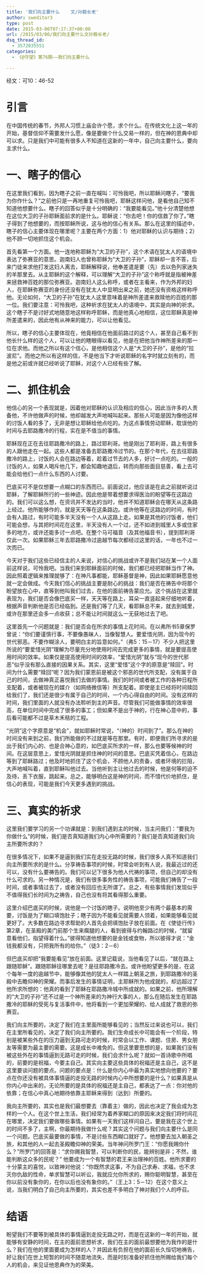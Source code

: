 ```yaml
---
title: '我们向主要什么    文/孙毅长老'
author: sweditor3
type: post
date: 2015-03-06T07:17:37+00:00
url: /2015/03/06/我们向主要什么文孙毅长老/
dsq_thread_id:
  - 3572035551
categories:
  - 《@守望》第76期——我们向主要什么

---
```

经文：可10：46-52

# 引言

在中国传统的春节，外邦人习惯上庙会许个愿，求个什么。在传统文化上这一年的开始，基督信仰不需要发什么愿，像是要做个什么交易一样的，但在神的恩典中却可以求。只是我们中可能有很多人不知道在这新的一年中，自己向主要什么，要向主求什么。

# **一、瞎子的信心**

在这里我们看到，因为瞎子之前一直在喊叫：可怜我吧，所以耶稣问瞎子，“要我为你作什么？”之前他只是一再地重复可怜我吧，耶稣这样问他，是看他自己知不知道他想要什么。瞎子的回答似乎是十分明确的：“我要能看见。”他十分清楚他想在这位大卫的子孙耶稣面前求的是什么。耶稣说：“你去吧！你的信救了你了。”瞎子得到了他想要的，而按耶稣所说，这与他的信心有关系。那么在这里的描述中，瞎子的信心主要体现在哪里呢？主要在两个方面：1）他对耶稣的认识与期待；2）他不顾一切地抓住这个机会。

首先看第一个方面。他一连地称耶稣为“大卫的子孙”，这个术语在犹太人的语境中表达了弥赛亚的意思。迦南妇人也曾称耶稣为“大卫的子孙”，耶稣却一言不答，后来门徒来求他打发这妇人离去，耶稣解释说，他奉差遣是要（先）去以色列家迷失的羊那里去。从主耶稣的这个解释，可以理解“大卫的子孙”这个称呼就是指被神差来拯救神百姓的那位弥赛亚。迦南妇人这么称呼，或者在主看来，作为外邦的妇人，在耶稣弥赛亚的身份还没有在犹太人中显明出来之前，她还没有资格这样称呼他。无论如何，“大卫的子孙”在犹太人这里意味着是神所差遣来救赎他的百姓的那一位。我们要注意：可怜我吧，这种祈求在犹太人的语境中，其实是向神的祈求。这个瞎子不是讨好式地随意地这样称呼耶稣，而是他真心地相信，这位耶稣真是神所差遣来的，因此他有从神来的能力，可以让他看见。

所以，瞎子的信心主要体现在，他竟相信在他面前路过的这个人，甚至自己看不到他长什么样的这个人，可以让他的瞎眼得以看见，他是在把他当作神所差来的那一位在求他。而他之所以有这个信心，是他相信这个人是“大卫的子孙”，是他的“拉波尼”。而他之所以有这样的信，不是他当下才听说耶稣的名字时就立刻有的，而是他之前或许就已经听说了耶稣，对这个人已经有些了解。

# 二、抓住机会

他信心的另一个表现就是，因着他对耶稣的认识及相应的信心，因此当许多的人责备他，不许他做声的时候，他却越发大声地喊叫起来。那些人可能是因为像他这样的讨饭人看的多了，无非是想让耶稣给他点吃的。为这点事情劳动耶稣，耽误他的时间与去耶路撒冷的行程，实在是不值当的事情。

耶稣现在正在去往耶路撒冷的路上，路过耶利哥。他是刚出了耶利哥，路上有很多的人跟他走在一起。这些人都是准备去耶路撒冷过节的。在那个年代，在去往耶路撒冷的路上，讨饭的人会在路边等着，趁着过节去的人多，好讨一点吃的。一般的讨饭的人，如果人喝斥他几下，都会知趣地退后，转而向那些面目慈善，看上去可能会给他们一点什么东西的人讨要。

巴底买可不是仅想要一点糊口的东西而已。前面说过，他应该是在此之前就听说过耶稣，了解耶稣所行的一些神迹。因此他是带着想要求得医治的盼望等在这路边的。我们可以这么想，在资讯并不发达的当时，他并不知道耶稣会在哪天从这条路上经过。他所能够作的，就是天天等在这条路边。或许他等在这路边的时间，有时会有人路过，有时可能多半天没有一个人从这路上走。如果是其他的讨饭者，他们可能会想，与其把时间花在这里，半天没有人一个过，还不如进到城里人多或住家多的地方，或许还能多讨一点吧。在整个马可福音（及其他福音书），提到耶利哥仅此一次。如果耶稣三年去耶路撒冷过逾越节每次都经过这里的话，一年也不过一次而已。

今天对于我们这些已经信主的人来说，对信心的挑战或许不是我们站在某一个人面前这样说，可怜我吧。当我们来到耶稣面前的时候，我们都已经把耶稣当作了神。因此照着逻辑来推理就够了：在神凡事都能，耶稣基督是神，因此如果耶稣愿意他就一定会做成。今天我们信心的挑战主要是耐心的挑战：我们是否在祷告中将那个盼望放在心中，直等到他叫我们过去，在他的面前祷告蒙应允。这个挑战在这里就表现为，我们是否会像巴底买一样，天天等在路上，耳朵一直竖起来仔细地听着，根据声音判断他是否已经临到。还是我们等了几天，看耶稣总不来，就去到城里，或许在那里还会多一点收获；总不能让时间就这么一无获地过去了吧。

这里首先一个问题就是：我们是否会在所求的事情上花时间。在以弗所书5章保罗曾说：“你们要谨慎行事，不要像愚昧人，当像智慧人。要爱惜光阴，因为现今的世代邪恶。不要作糊涂人，要明白主的旨意如何。”（弗5：15－17）不少人把这里所说的“要爱惜光阴”理解为尽量充分地使用时间去完成更多的事情，就是要提高使用时间的效率。如果仅是提高使用时间的效率，“爱惜光阴”就与“现今的世代邪恶”似乎没有那么直接的因果关系。其实，这里“爱惜”这个字的原意是“赎回”。时间为什么需要“赎回”呢？因为我们蒙恩前是被这个邪恶的世代所支配，没有属于自己的时间，去做神真正喜悦我们去做的事情。我们的时间或者被工作的各种日程所支配着，或者被现在的媒介（如网络微信等）所支配着。即使是主已经将时间赎回给我们了，我们还是很少有属于自己的时间，一个内心得自由的时间。没有这样的时间，我们里面的人就没有办法聆听到主的声音。尽管我们可能做事情的效率很高，在单位时间中完成了很多的事工；但如果不是出于神的，行在神心意中的，事后看可能都不过是草木禾秸的工程。

“光阴”这个字原意是“机会”，就如耶稣时常说，“（神的）时间到了”。那么在神的时间没有来到之前，我们所能做的不过就是等在那里。有时，即便我们所寻求的是出于我们内心的、也是合神心意的，如巴底买所求的一样，那么也要等候神的时间。在这层意思上，爱惜光阴就是抓住神的时间的意思。巴底买凭着信心，在路边等到了耶稣路过；他及时地抓住了这个机会，不顾他人的责备，或者环境的拦阻，大声地喊叫着，直到耶稣叫他过去。当他听到主让他过去的时候，他是何等的迫不及待，丢下衣服，跳起来。总之，能够明白这是神的时间，而不惜代价地抓住，是信心的表现，可能是我们今天更多遇到的挑战。

# 三、真实的祈求

这里我们要学习的另一个功课就是：到我们遇到主的时候，当主问我们：“要我为你做什么”的时候，我们是否真知道我们内心中所需要的？我们是否真知道我们向主所要所求的？

在很多情况下，如果不是逼到我们实在走投无路的时候，我们很多人真不知道我们向主所要所求的是什么。分享祷告事项的时候，时常会听到有人说，我最近过的还可以，没有什么要祷告的。我们可以记下很多为他人代祷的事项，但自己的却没有什么可求的。另一种情况是，我们有很多事务性的祷告事项，可能我们祷告了一段时间，或者事情过去了，或者没有回应也无所谓了。总之，有些事情我们发现似乎不值得我们长时间为之祷告，自己也没有将其看得那么重要。

这里介绍巴底买的时候，说他是一个讨饭的瞎子。说明他至少有两个最基本的需要，讨饭是为了糊口填饱肚子；瞎子因为不能看见就需要人领着，如果能够看见就更好了。大多数在路边寻求帮助的人首先会把填饱肚子放在前面。在《使徒行传》第2章，在圣殿的美门前那个生来瘸腿的人，看到彼得与约翰路过的时候，“就留意看他们，指望得着什么。”彼得知道他想要的是金钱或食物，所以彼得才说：“金钱我都没有，只把我所有的给你。”（徒3：2－6）

但巴底买却把“我要能看见”放在前面。这里记载说，当他看见了以后，“就在路上跟随耶稣”。跟随耶稣往哪里去呢？是往耶路撒冷去。或许他盼望更多的是，在这个每年一度的逾越节中，能够像其他的犹太人一样踏上朝圣之旅，到耶路撒冷的圣殿中去瞻仰神的荣耀。而事后发生的事情证明，主耶稣所为他成就的，却远超过了他所求所想的：他真的看到了耶稣在耶路撒冷城中所成就的。如果之前，他所理解的“大卫的子孙”还不过是一个神所差来的为神行大事的人，那么在随后发生在耶路撒冷的耶稣的受死与复活事件中，他将看到一个更加荣耀的、给人成就了救恩的弥赛亚。

我们向主所要的，决定了我们在主里面所能够看见的；当然反过来说也可以，我们在主里所看见的，决定了我们向主所要的。我们生命成长中可能会有一个阶段，特别是被某些外在的压力逼到无路可走的时候，时常会以工作、课题、住房、男女朋友等需要为最主要的需要。这是成长中难免的。但这里要思想的是，如果我们没有被这些外在的事情逼到无路可走的时候，我们会求什么呢？就如一首诗歌中所唱的，前要的是祝福，今要主自己。其实向主要这些具体的祝福还是主自己，这不是这里要谈问题的要点。问题的要点是：什么是你内心中最为真实地想向他要的？要点在你还没有被具体事情逼的走投无路的时候内心中所想要的是什么？如果真是从你内心中出来的，无论所要的是具体的祝福还是主自己，都表达了一点：你对他的依靠；在信心中真心地期待依靠主耶稣来得到（达到）所要的。

我向主所要的，其实也是我们最想要去（靠着主）做的，因此也决定了我会成为怎样的一个人。在这个世上生活，我们经常为着养家糊口的原因来决定我们将时间花在哪里，决定我们要做哪些事情。如果有一天我们这样问自己，要是我在这个世上的时间不多了，主啊，你最期待我做什么呢？其实这个问题与我们向主要什么是同一个问题。巴底买最要做的事情，不是讨些东西糊口就好了。他想要去加入朝圣之旅，和其他的人一起去圣殿瞻仰神的荣美。当年神问所罗门王：“你愿我赐你什么？”所罗门的回答是：“求你赐我智慧，可以判断你的民，能辨别是非；不然，谁能判断这众多的民呢？” 他要成为一个有智慧的君王来治理神的百姓。他所求要的十分蒙主的喜悦，以致神对他说：“你既然求这事，不为自己求寿、求福，也不求灭你仇敌的性命，单求智慧可以听讼，我就应允你所求的，赐你聪明智慧，甚至在你以前没有象你的，在你以后也没有象你的。”（王上3：5－12）在这个意义上说，当我们明白了自己向主所要的，其实也差不多明白了神对我们个人的呼召。

# 结语

盼望我们不要等到被具体的事情逼到走投无路之时，而是在这新的一年的开始，就能够有安静的时间，在主的面前思想祈求，我们在主的面前最想要他为我作的是什么？我们在他的里面要成为怎样的人？并因此有负担在他的面前长久恒切地祷告，好让我们在世上短暂的时间不随意地流失，而是时刻准备好抓住他所赐给我们每个人的机会，来见证他恩典作为的荣美。